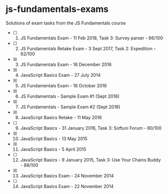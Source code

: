 # js-fundamentals-exams
Solutions of exam tasks from the JS Fundamentals course

- [ ] 1. JS Fundamentals Exam - 11 Feb 2018, Task 3: Survey parser - 66/100
- [ ] 2. JS Fundamentals Retake Exam - 3 Sept 2017, Task 2: Expedition - 62/100
- [x] 3. JS Fundamentals Exam - 16 December 2016
- [x] 4. JavaScript Basics Exam - 27 July 2014
- [x] 5. JS Fundamentals Exam - 16 October 2016
- [x] 6. JS Fundamentals - Sample Exam #1 (Sept 2016)
- [x] 7. JS Fundamentals - Sample Exam #2 (Sept 2016)
- [x] 8. JavaScript Basics Retake - 11 May 2016
- [ ] 9. JavaScript Basics - 31 January 2016, Task 3: Softuni Forum - 80/100
- [x] 10. JavaScript Basics - 13 May 2015
- [x] 11. JavaScript Basics - 5 April 2015
- [ ] 12. JavaScript Basics - 9 January 2015, Task 3: Use Your Chains Buddy - 88/100
- [x] 13. JavaScript Basics Exam - 24 November 2014
- [ ] 14. JavaScript Basics Exam - 22 November 2014